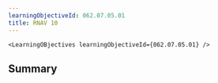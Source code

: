 ```yaml
---
learningObjectiveId: 062.07.05.01
title: RNAV 10
---
```


```tsx eval
<LearningOBjectives learningObjectiveId={062.07.05.01} />
```

## Summary
